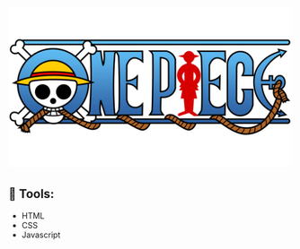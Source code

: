 <h1 align="center">
    <img src="./src/imagens/one-piece-logo.png" >
</h1>

## &#x1F528; Tools:
- HTML
- CSS
- Javascript